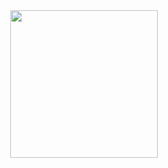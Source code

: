
<div align="center"><img height="236" widht= "450" src="https://media1.tenor.com/m/-fcHsGQVwrEAAAAd/xmen-97-jubilee.gif"></div>

